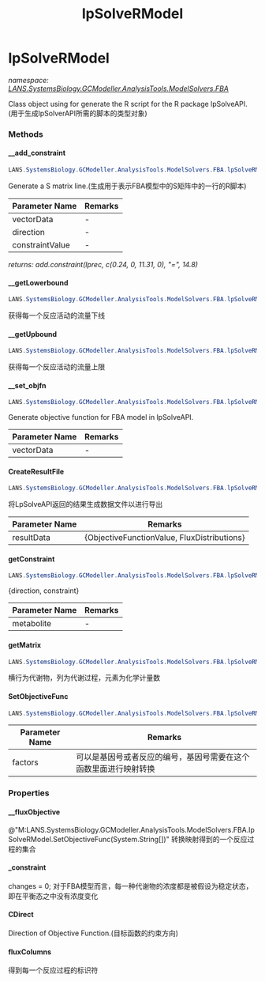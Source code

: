 ﻿---
title: lpSolveRModel
---

# lpSolveRModel
_namespace: [LANS.SystemsBiology.GCModeller.AnalysisTools.ModelSolvers.FBA](N-LANS.SystemsBiology.GCModeller.AnalysisTools.ModelSolvers.FBA.html)_

Class object using for generate the R script for the R package lpSolveAPI.(用于生成lpSolverAPI所需的脚本的类型对象)



### Methods

#### __add_constraint
```csharp
LANS.SystemsBiology.GCModeller.AnalysisTools.ModelSolvers.FBA.lpSolveRModel.__add_constraint(System.Double[],System.String,System.Double)
```
Generate a S matrix line.(生成用于表示FBA模型中的S矩阵中的一行的R脚本)

|Parameter Name|Remarks|
|--------------|-------|
|vectorData|-|
|direction|-|
|constraintValue|-|

_returns: add.constraint(lprec, c(0.24, 0, 11.31, 0), "=", 14.8)_

#### __getLowerbound
```csharp
LANS.SystemsBiology.GCModeller.AnalysisTools.ModelSolvers.FBA.lpSolveRModel.__getLowerbound
```
获得每一个反应活动的流量下线

#### __getUpbound
```csharp
LANS.SystemsBiology.GCModeller.AnalysisTools.ModelSolvers.FBA.lpSolveRModel.__getUpbound
```
获得每一个反应活动的流量上限

#### __set_objfn
```csharp
LANS.SystemsBiology.GCModeller.AnalysisTools.ModelSolvers.FBA.lpSolveRModel.__set_objfn(System.Double[],System.String)
```
Generate objective function for FBA model in lpSolveAPI.

|Parameter Name|Remarks|
|--------------|-------|
|vectorData|-|


#### CreateResultFile
```csharp
LANS.SystemsBiology.GCModeller.AnalysisTools.ModelSolvers.FBA.lpSolveRModel.CreateResultFile(System.Collections.Generic.KeyValuePair{System.String,System.String[]})
```
将LpSolveAPI返回的结果生成数据文件以进行导出

|Parameter Name|Remarks|
|--------------|-------|
|resultData|{ObjectiveFunctionValue, FluxDistributions}|


#### getConstraint
```csharp
LANS.SystemsBiology.GCModeller.AnalysisTools.ModelSolvers.FBA.lpSolveRModel.getConstraint(System.String)
```
{direction, constraint}

|Parameter Name|Remarks|
|--------------|-------|
|metabolite|-|


#### getMatrix
```csharp
LANS.SystemsBiology.GCModeller.AnalysisTools.ModelSolvers.FBA.lpSolveRModel.getMatrix
```
横行为代谢物，列为代谢过程，元素为化学计量数

#### SetObjectiveFunc
```csharp
LANS.SystemsBiology.GCModeller.AnalysisTools.ModelSolvers.FBA.lpSolveRModel.SetObjectiveFunc(System.String[])
```


|Parameter Name|Remarks|
|--------------|-------|
|factors|可以是基因号或者反应的编号，基因号需要在这个函数里面进行映射转换|



### Properties

#### __fluxObjective
@"M:LANS.SystemsBiology.GCModeller.AnalysisTools.ModelSolvers.FBA.lpSolveRModel.SetObjectiveFunc(System.String[])" 转换映射得到的一个反应过程的集合
#### _constraint
changes = 0; 
 对于FBA模型而言，每一种代谢物的浓度都是被假设为稳定状态，即在平衡态之中没有浓度变化
#### CDirect
Direction of Objective Function.(目标函数的约束方向)
#### fluxColumns
得到每一个反应过程的标识符
